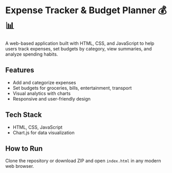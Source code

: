 # Expense Tracker & Budget Planner 💰📊

A web-based application built with HTML, CSS, and JavaScript to help users track expenses, set budgets by category, view summaries, and analyze spending habits.

## Features
- Add and categorize expenses
- Set budgets for groceries, bills, entertainment, transport
- Visual analytics with charts
- Responsive and user-friendly design

## Tech Stack
- HTML, CSS, JavaScript
- Chart.js for data visualization

## How to Run
Clone the repository or download ZIP and open `index.html` in any modern web browser.
